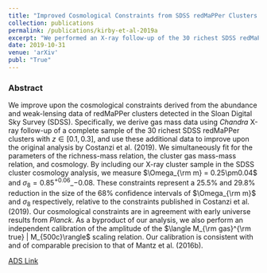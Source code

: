 ```yaml
---
title: "Improved Cosmological Constraints from SDSS redMaPPer Clusters via X-ray Follow-up of a Complete Subsample of Systems"
collection: publications
permalink: /publications/kirby-et-al-2019a
excerpt: "We performed an X-ray follow-up of the 30 richest SDSS redMaPPer clusters. We then derived cluster gas masses and used them as an unbiased, low-scatter mass proxy to learn about the variance in the richness-mass relation and tighten cluster cosmology constraints."
date: 2019-10-31
venue: 'arXiv'
publ: "True"
---
```


### Abstract
We improve upon the cosmological constraints derived from the abundance and weak-lensing data of redMaPPer clusters detected in the Sloan Digital Sky Survey (SDSS).  Specifically, we derive gas mass data using *Chandra* X-ray follow-up of a complete sample of the 30 richest SDSS redMaPPer clusters with $z\in[0.1,0.3]$, and use these additional data to improve upon the original analysis by Costanzi et al. (2019). We simultaneously fit for the parameters of the richness-mass relation, the cluster gas mass-mass relation, and cosmology. By including our X-ray cluster sample in the SDSS cluster cosmology analysis, we measure $\Omega_{\rm m} = 0.25\pm0.04$ and $\sigma_8 = 0.85^{+0.06}\_{-0.08}$. These constraints represent a 25.5% and 29.8% reduction in the size of the 68% confidence intervals of $\Omega_{\rm m}$ and $\sigma_8$ respectively, relative to the constraints published in Costanzi et al. (2019). Our cosmological constraints are in agreement with early universe results from *Planck*.  As a byproduct of our analysis, we also perform an independent calibration of the amplitude of the $\langle M_{\rm gas}^{\rm true} | M_{500c}\rangle$ scaling relation.  Our calibration is consistent with and of comparable precision to that of Mantz et al. (2016b).


[ADS Link](https://ui.adsabs.harvard.edu/#abs/arXiv:1910.13548)